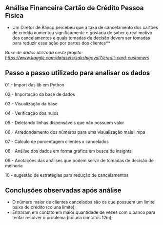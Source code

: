 ## Análise Financeira Cartão de Crédito Pessoa Física
- Um Diretor de Banco percebeu que a taxa de cancelamento dos cartões de crédito aumentou significamente e gostaria de saber o real motivo dos cancelamentos e quais tomadas de decisão devem ser tomadas para reduzir essa ação por partes dos clientes**

 *Base de dados utilizada neste projeto: https://www.kaggle.com/datasets/sakshigoyal7/credit-card-customers*


 ## Passo a passo utilizado para analisar os dados

01 - Import das lib em Python

02 - Importação da base de dados

03 - Visualização da base

04 - Verificação dos nulos

05 - Deletando linhas dispensáveis que não possuem valor 

06 - Arredondamento dos números para uma visualização mais limpa

07 - Cálculo de porcentagem clientes x cancelados

08 - Análise dos dados em forma gráfica em busca de insights

09 - Anotações das análises que podem servir de tomadas de decisão de melhoria

10 - sugestão de estratégias para redução de cancelamentos


## Conclusões observadas após análise
- O número maior de clientes cancelados são os que possuem um limite baixo de crédito (coluna limite);
- Entraram em contato em maior quantidade de vezes com o banco para tentar resolver o problema (coluna contatos 12m);
